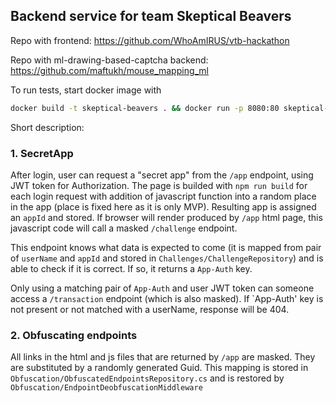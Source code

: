 ## Backend service for team Skeptical Beavers

Repo with frontend: https://github.com/WhoAmIRUS/vtb-hackathon

Repo with ml-drawing-based-captcha backend: https://github.com/maftukh/mouse_mapping_ml

To run tests, start docker image with 
```bash
docker build -t skeptical-beavers . && docker run -p 8080:80 skeptical-beavers 
```

Short description:

### 1. SecretApp

After login, user can request a "secret app" from the `/app` endpoint, using JWT token for Authorization.
The page is builded with `npm run build` for each login request with addition of javascript function 
into a random place in the app (place is fixed here as it is only MVP). 
Resulting app is assigned an `appId` and stored. If browser will render produced by `/app` html page, 
this javascript code will call a masked `/challenge` endpoint. 

This endpoint knows what data is expected to come 
(it is mapped from pair of `userName` and `appId` and stored in `Challenges/ChallengeRepository`) 
and is able to check if it is correct. If so, it returns a `App-Auth` key.

Only using a matching pair of `App-Auth` and user JWT token can someone access a `/transaction` endpoint (which is also masked).
If `App-Auth' key is not present or not matched with a userName, response will be 404.

### 2. Obfuscating endpoints

All links in the html and js files that are returned by `/app` are masked. 
They are substituted by a randomly generated Guid. 
This mapping is stored in `Obfuscation/ObfuscatedEndpointsRepository.cs` 
and is restored by `Obfuscation/EndpointDeobfuscationMiddleware` 